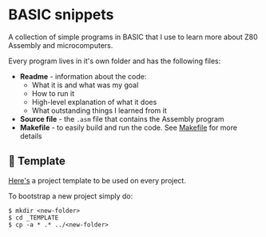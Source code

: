 # BASIC snippets

A collection of simple programs in BASIC that I use to learn more about Z80 Assembly and microcomputers.

Every program lives in it's own folder and has the following files:

* **Readme** - information about the code:
  * What it is and what was my goal
  * How to run it
  * High-level explanation of what it does
  * What outstanding things I learned from it
* **Source file** - the `.asm` file that contains the Assembly program
* **Makefile** - to easily build and run the code. See [Makefile](../tools/make/README.md) for more details

<a name="Template"></a>
## 🧬 Template

[Here's](./_TEMPLATE) a project template to be used on every project.

To bootstrap a new project simply do:

```
$ mkdir <new-folder>
$ cd _TEMPLATE
$ cp -a * .* ../<new-folder>
```

